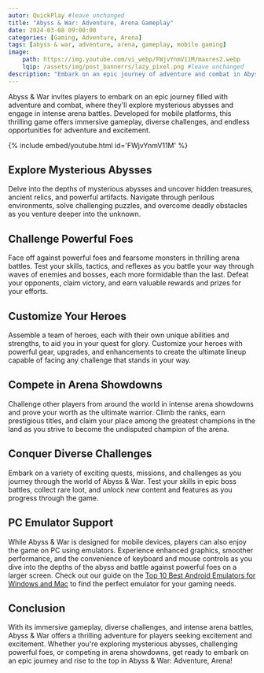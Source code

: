 ```yaml
---
autor: QuickPlay #leave unchanged
title: "Abyss & War: Adventure, Arena Gameplay"
date: 2024-03-08 09:00:00
categories: [Gaming, Adventure, Arena]
tags: [abyss & war, adventure, arena, gameplay, mobile gaming]
image: 
    path: https://img.youtube.com/vi_webp/FWjvYnmV11M/maxres2.webp 
    lqip: /assets/img/post_bannerrs/lazy_pixel.png #leave unchanged
description: "Embark on an epic journey of adventure and combat in Abyss & War, a thrilling mobile game that combines the excitement of exploration with intense arena battles. Dive into mysterious abysses, challenge powerful foes, and test your skills in the ultimate arena showdowns. Discover its immersive gameplay, diverse challenges, and how to rise to the top in this epic adventure."
---
```


Abyss & War invites players to embark on an epic journey filled with adventure and combat, where they'll explore mysterious abysses and engage in intense arena battles. Developed for mobile platforms, this thrilling game offers immersive gameplay, diverse challenges, and endless opportunities for adventure and excitement.

{% include embed/youtube.html id='FWjvYnmV11M' %}

## Explore Mysterious Abysses
Delve into the depths of mysterious abysses and uncover hidden treasures, ancient relics, and powerful artifacts. Navigate through perilous environments, solve challenging puzzles, and overcome deadly obstacles as you venture deeper into the unknown.

## Challenge Powerful Foes
Face off against powerful foes and fearsome monsters in thrilling arena battles. Test your skills, tactics, and reflexes as you battle your way through waves of enemies and bosses, each more formidable than the last. Defeat your opponents, claim victory, and earn valuable rewards and prizes for your efforts.

## Customize Your Heroes
Assemble a team of heroes, each with their own unique abilities and strengths, to aid you in your quest for glory. Customize your heroes with powerful gear, upgrades, and enhancements to create the ultimate lineup capable of facing any challenge that stands in your way.

## Compete in Arena Showdowns
Challenge other players from around the world in intense arena showdowns and prove your worth as the ultimate warrior. Climb the ranks, earn prestigious titles, and claim your place among the greatest champions in the land as you strive to become the undisputed champion of the arena.

## Conquer Diverse Challenges
Embark on a variety of exciting quests, missions, and challenges as you journey through the world of Abyss & War. Test your skills in epic boss battles, collect rare loot, and unlock new content and features as you progress through the game.

## PC Emulator Support
While Abyss & War is designed for mobile devices, players can also enjoy the game on PC using emulators. Experience enhanced graphics, smoother performance, and the convenience of keyboard and mouse controls as you dive into the depths of the abyss and battle against powerful foes on a larger screen. Check out our guide on the [Top 10 Best Android Emulators for Windows and Mac](https://quickplaymobile.github.io/posts/Top-10-Best-Android-Emulators-for-Windows-and-Mac/) to find the perfect emulator for your gaming needs.

## Conclusion
With its immersive gameplay, diverse challenges, and intense arena battles, Abyss & War offers a thrilling adventure for players seeking excitement and excitement. Whether you're exploring mysterious abysses, challenging powerful foes, or competing in arena showdowns, get ready to embark on an epic journey and rise to the top in Abyss & War: Adventure, Arena!

